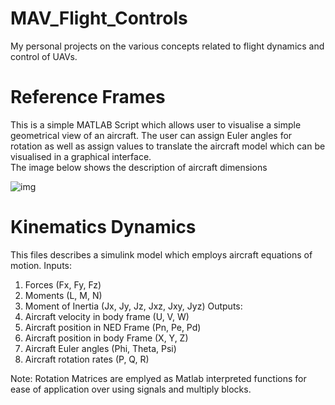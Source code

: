 # MAV_Flight_Controls
My personal projects on the various concepts related to flight dynamics and control of UAVs.

# Reference Frames
This is a simple MATLAB Script which allows user to visualise a simple geometrical view of an aircraft. The user can assign Euler angles for rotation as well as assign values to translate the aircraft model which can be visualised in a graphical interface.  
The image below shows the description of aircraft dimensions

![img](https://github.com/Shriyans-Navalgund/MAV_Flight_Controls/assets/90153186/10b43f5c-a7f2-4cc7-915b-47f7ab902611)

# Kinematics Dynamics
This files describes a simulink model which employs aircraft equations of motion.
Inputs:
1) Forces (Fx, Fy, Fz)
2) Moments (L, M, N)
3) Moment of Inertia (Jx, Jy, Jz, Jxz, Jxy, Jyz)
Outputs:
1) Aircraft velocity in body frame (U, V, W)
2) Aircraft position in NED Frame (Pn, Pe, Pd)
3) Aircraft position in body Frame (X, Y, Z)
4) Aircraft Euler angles (Phi, Theta, Psi)
5) Aircraft rotation rates (P, Q, R)

Note: Rotation Matrices are emplyed as Matlab interpreted functions for ease of application over using signals and multiply blocks.
